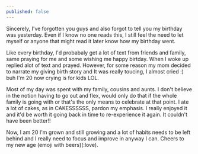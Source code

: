 ```yaml
---
published: false
---
```

Sincerely, I've forgotten you guys and also forgot to tell you my birthday was yesterday. Even if I know no one reads this, I still feel the need to let myself or anyone that might read it later know how my birthday went.

Like every birthday, I'd probabaly get a lot of text from friends and family, same praying for me and some wishing me happy birtday. When I woke up replied alot of text and prayed. However, for some reason my mom decided to narrate my giving birth story and It was really toucing, I almost cried :) buh I'm 20 now crying is for kids LOL.

Most of my day was spent with my family, cousins and aunts. I don't believe in the notion having to go out and flex, would only do that if the whole family is going with or that's the only means to celebrate at that point. I ate a lot of cakes, as in CAKESSSSSS, pardon my emphasis. I really enjoyed it and it'd be worth it going back in time to re-experience it again. It couldn't have been better!! 

Now, I am 20 I'm grown and still growing and a lot of habits needs to be left behind and I really need to focus and improve in anyway I can. Cheers to my new age (emoji with beers)(:love).

